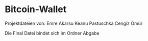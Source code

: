 # Bitcoin-Wallet


Projektdateien von:
Emre Akarsu
Keanu Pastuschka
Cengiz Ömür

Die Final Datei bindet sich im Ordner Abgabe
